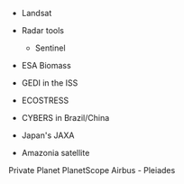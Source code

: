 - Landsat
- Radar tools
	- Sentinel
- ESA Biomass
- GEDI in the ISS
- ECOSTRESS

- CYBERS in Brazil/China
- Japan's JAXA
- Amazonia satellite

Private
Planet
PlanetScope
Airbus - Pleiades